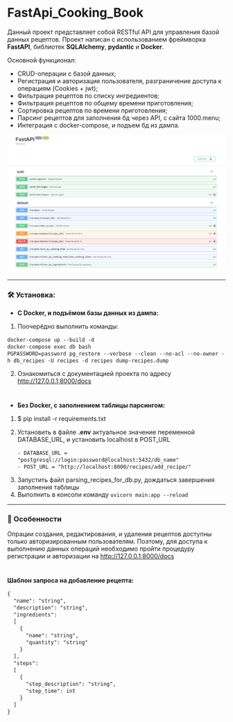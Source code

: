 # FastApi_Cooking_Book

Данный проект представляет собой RESTful API для управления базой данных рецептов. Проект написан с использованием фреймворка **FastAPI**, библиотек **SQLAlchemy**, **pydantic** и **Docker**.

Основной функционал:

- CRUD-операции с базой данных;
- Регистрация и авторизация пользователя, разграничение доступа к операциям (Cookies + jwt);
- Фильтрация рецептов по списку ингредиентов;
- Фильтрация рецептов по общему времени приготовления;
- Сортировка рецептов по времени приготовления;
- Парсинг рецептов для заполнения бд через API, с сайта 1000.menu;
- Интеграция с docker-compose, и подъем бд из дампа.

![](docs_picture.png)

---
### :hammer_and_wrench: Установка:
- **С Docker, и подъёмом базы данных из дампа:**
1. Поочерёдно выполнить команды: 
```
docker-compose up --build -d  
docker-compose exec db bash 
PGPASSWORD=password pg_restore --verbose --clean --no-acl --no-owner -h db_recipes -U recipes -d recipes dump-recipes.dump
```
2. Ознакомиться с документацией проекта по адресу http://127.0.0.1:8000/docs
#
- **Без Docker, с заполнением таблицы парсингом:**
1. $ pip install -r requirements.txt
2. Установить в файле **.env** актуальное значение переменной DATABASE_URL, и установить localhost в POST_URL

       - DATABASE_URL = "postgresql://login:password@localhost:5432/db_name"
       - POST_URL = "http://localhost:8000/recipes/add_recipe/"
3) Запустить файл parsing_recipes_for_db.py, дождаться завершения заполнения таблицы
4) Выполнить в консоли команду ```uvicorn main:app --reload```

---
### :bookmark_tabs: Особенности

Опрации создания, редактирования, и удаления рецептов доступны только авторизированным пользователям.
Поэтому, для доступа к выполнению данных операций необходимо пройти процедуру регистрации и авторизации на http://127.0.0.1:8000/docs



#
**Шаблон запроса на добавление рецепта:**
```
{
  "name": "string",
  "description": "string",
  "ingredients": 
  [
    {
      "name": "string",
      "quantity": "string"
    }
  ],
  "steps": 
  [
    {
      "step_description": "string",
      "step_time": int
    }
  ]
}
```
